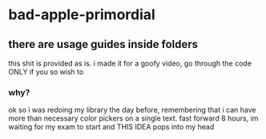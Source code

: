 # bad-apple-primordial

## there are usage guides inside folders

this shit is provided as is. i made it for a goofy video, go through the code ONLY if you so wish to

### why?

ok so i was redoing my library the day before, remembering that i can have more than necessary color pickers on a single text. fast forward 8 hours, im waiting for my exam to start and THIS IDEA pops into my head
